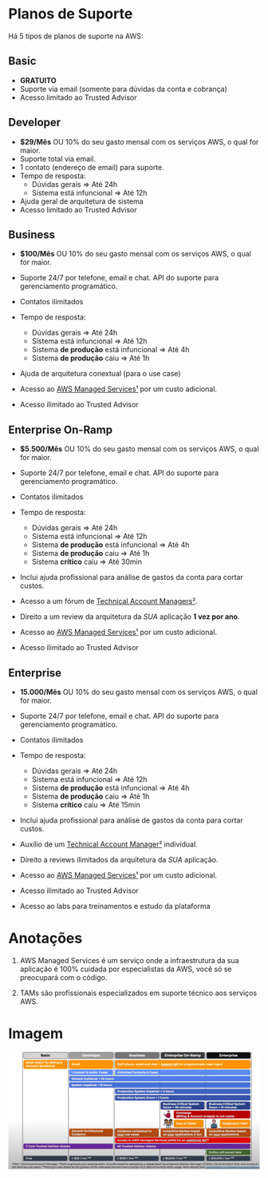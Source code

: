 # Planos de Suporte

Há 5 tipos de planos de suporte na AWS:

## Basic
- **GRATUITO**
- Suporte via email (somente para dúvidas da conta e cobrança)
- Acesso limitado ao Trusted Advisor

## Developer
- **$29/Mês** OU 10% do seu gasto mensal com os serviços AWS, o qual for maior.
- Suporte total via email.
- 1 contato (endereço de email) para suporte.
- Tempo de resposta:
    - Dúvidas gerais => Até 24h
    - Sistema está infuncional => Até 12h
- Ajuda geral de arquitetura de sistema
- Acesso limitado ao Trusted Advisor


## Business
- **$100/Mês** OU 10% do seu gasto mensal com os serviços AWS, o qual for maior.

- Suporte 24/7 por telefone, email e chat. API do suporte para gerenciamento programático.

- Contatos ilimitados

- Tempo de resposta:
    - Dúvidas gerais => Até 24h
    - Sistema está infuncional => Até 12h
    - Sistema **de produção** está infuncional => Até 4h
    - Sistema **de produção** caiu => Até 1h

- Ajuda de arquitetura conextual (para o use case)

- Acesso ao <ins>AWS Managed Services¹</ins> por um custo adicional.

- Acesso ilimitado ao Trusted Advisor

## Enterprise On-Ramp
- **$5.500/Mês** OU 10% do seu gasto mensal com os serviços AWS, o qual for maior.

- Suporte 24/7 por telefone, email e chat. API do suporte para gerenciamento programático.

- Contatos ilimitados

- Tempo de resposta:
    - Dúvidas gerais => Até 24h
    - Sistema está infuncional => Até 12h
    - Sistema **de produção** está infuncional => Até 4h
    - Sistema **de produção** caiu => Até 1h
    - Sistema **crítico** caiu => Até 30min

- Inclui ajuda profissional para análise de gastos da conta para cortar custos.

- Acesso a um fórum de <ins>Technical Account Managers²</ins>.

- Direito a um review da arquitetura da _SUA_ aplicação **1 vez por ano**.

- Acesso ao <ins>AWS Managed Services¹</ins> por um custo adicional.

- Acesso ilimitado ao Trusted Advisor

## Enterprise
- **15.000/Mês** OU 10% do seu gasto mensal com os serviços AWS, o qual for maior.

- Suporte 24/7 por telefone, email e chat. API do suporte para gerenciamento programático.

- Contatos ilimitados

- Tempo de resposta:
    - Dúvidas gerais => Até 24h
    - Sistema está infuncional => Até 12h
    - Sistema **de produção** está infuncional => Até 4h
    - Sistema **de produção** caiu => Até 1h
    - Sistema **crítico** caiu => Até 15min

- Inclui ajuda profissional para análise de gastos da conta para cortar custos.

- Auxílio de um <ins>Technical Account Manager²</ins> individual.

- Direito a reviews ilimitados da arquitetura da _SUA_ aplicação.

- Acesso ao <ins>AWS Managed Services¹</ins> por um custo adicional.

- Acesso ilimitado ao Trusted Advisor

- Acesso ao labs para treinamentos e estudo da plataforma


# Anotações
1. AWS Managed Services é um serviço onde a infraestrutura da sua aplicação é 100% cuidada por especialistas da AWS, você só se preocupará com o código.

2. TAMs são profissionais especializados em suporte técnico aos serviços AWS.

# Imagem
![Planos de Suporte](planos.png)